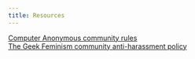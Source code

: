 ```yaml
---
title: Resources
---
```

[Computer Anonymous community rules](http://computeranonymous.org)  
[The Geek Feminism community anti-harassment policy](http://geekfeminism.wikia.com/wiki/Community_anti-harassment/Policy)